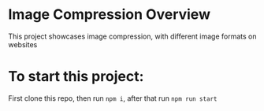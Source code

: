 # Image Compression Overview

This project showcases image compression, with different image formats on websites


# To start this project:
First clone this repo, then run ```npm i```, after that run ```npm run start```